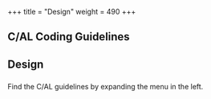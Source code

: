 +++
title = "Design"
weight = 490
+++
## C/AL Coding Guidelines

## **Design**

### 

Find the C/AL guidelines by expanding the menu in the left.

